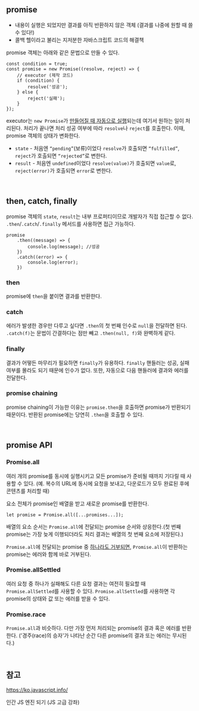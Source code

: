 <h2>promise</h2>

- 내용이 실행은 되었지만 결과를 아직 반환하지 않은 객체 (결과를 나중에 원할 때 쓸 수 있다!)
- 콜백 헬이라고 불리는 지저분한 자바스크립트 코드의 해결책

promise 객체는 아래와 같은 문법으로 만들 수 있다.

```
const condition = true;
const promise = new Promise((resolve, reject) => {
	// executor (제작 코드)
	if (condition) {
		resolve('성공');
	} else {
		reject('실패');
	}
});
```

executor는 `new Promise`가 <u>만들어질 때 자동으로 실행</u>되는데 여기서 원하는 일이 처리된다. 처리가 끝나면 처리 성공 여부에 따라 `resolve`나 `reject`를 호출한다. 이때, promise 객체의 상태가 변화한다.

-   `state` - 처음엔 `“pending”`(보류)이었다 `resolve`가 호출되면 `“fulfilled”`, `reject`가 호출되면 `“rejected”`로 변한다.
-   `result` - 처음엔 `undefined`이었다 `resolve(value)`가 호출되면 `value`로, `reject(error)`가 호출되면 `error`로 변한다.

<br>
<h2>then, catch, finally</h2>

promise 객체의 `state`, `result`는 내부 프로퍼티이므로 개발자가 직접 접근할 수 없다. `.then`/`.catch`/`.finally` 메서드를 사용하면 접근 가능하다.

```
promise
	.then((message) => {
		console.log(message); //성공
	})
	.catch((error) => {
		console.log(error);
	})
```

<h3>then</h3>

promise에 `then`을 붙이면 결과를 반환한다.

<h3>catch</h3>

에러가 발생한 경우만 다루고 싶다면 `.then`의 첫 번째 인수로 `null`을 전달하면 된다. `.catch(f)`는 문법이 간결하다는 점만 빼고 `.then(null, f)`와 완벽하게 같다.

<h3>finally</h3>

결과가 어떻든 마무리가 필요하면 `finally`가 유용하다. `finally` 핸들러는 성공, 실패 여부를 몰라도 되기 때문에 인수가 없다. 또한, 자동으로 다음 핸들러에 결과와 에러를 전달한다.

<h3>promise chaining</h3>

promise chaining이 가능한 이유는 `promise.then`을 호출하면 promise가 반환되기 때문이다. 반환된 promise에는 당연히 `.then`을 호출할 수 있다. 

<br>
<h2>promise API</h2>

<h3>Promise.all</h3>

여러 개의 promise를 동시에 실행시키고 모든 promise가 준비될 때까지 기다릴 때 사용할 수 있다. 
(예. 복수의 URL에 동시에 요청을 보내고, 다운로드가 모두 완료된 후에 콘텐츠를 처리할 때)

요소 전체가 promise인 배열을 받고 새로운 promise를 반환한다. 

```
let promise = Promise.all([...promises...]);
```

배열의 요소 순서는 `Promise.all`에 전달되는 promise 순서와 상응한다.(첫 번째 promise는 가장 늦게 이행되더라도 처리 결과는 배열의 첫 번째 요소에 저장된다.)

`Promise.all`에 전달되는 promise 중 <u>하나라도 거부되면</u>, `Promise.all`이 반환하는 promise는 에러와 함께 바로 거부된다. 

<h3>Promise.allSettled</h3>

여러 요청 중 하나가 실패해도 다른 요청 결과는 여전히 필요할 때 `Promise.allSettled`를 사용할 수 있다. `Promise.allSettled`를 사용하면 각 promise의 상태와 값 또는 에러를 받을 수 있다.

<h3>Promise.race</h3>

`Promise.all`과 비슷하다. 다만 가장 먼저 처리되는 promise의 결과 혹은 에러를 반환한다. ('경주(race)의 승자'가 나타난 순간 다른 promise의 결과 또는 에러는 무시된다.)

<br>
<h2>참고</h2>

https://ko.javascript.info/

인간 JS 엔진 되기 (JS 고급 강좌)
